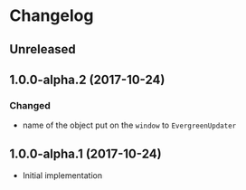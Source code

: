 # Changelog

## Unreleased

## 1.0.0-alpha.2 (2017-10-24)

### Changed

-   name of the object put on the `window` to `EvergreenUpdater`

## 1.0.0-alpha.1 (2017-10-24)

-   Initial implementation
